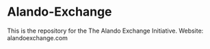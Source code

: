 # Alando-Exchange
This is the repository for the The Alando Exchange Initiative. Website: alandoexchange.com
